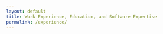 ```yaml
---
layout: default
title: Work Experience, Education, and Software Expertise
permalink: /experience/
---
```


<div align="center
  | Work  |  Education  |
  |  ---  |  ---  |
  |        |  University of Utah  |
  |        |  Film and Media Arts |
  |        |  Animation Emphasis  |
  |        |  Games Minor  |
  |        |  Jan 2019 - Dec 2022  |
  |        |        |
  |        |  Animation Mentor  |
  |        |  Character Animation  |
  |        |  2023 - Present  |
>
